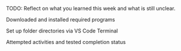 TODO: Reflect on what you learned this week and what is still unclear.

Downloaded and installed required programs

Set up folder directories via VS Code Terminal

Attempted activities and tested completion status